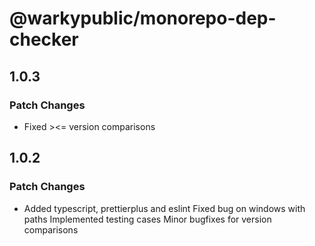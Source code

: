 # @warkypublic/monorepo-dep-checker

## 1.0.3

### Patch Changes

- Fixed ><= version comparisons

## 1.0.2

### Patch Changes

- Added typescript, prettierplus and eslint
  Fixed bug on windows with paths
  Implemented testing cases
  Minor bugfixes for version comparisons

